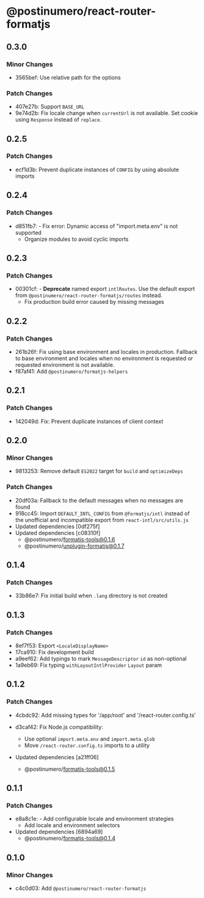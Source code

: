 # @postinumero/react-router-formatjs

## 0.3.0

### Minor Changes

- 3565bef: Use relative path for the options

### Patch Changes

- 407e27b: Support `BASE_URL`
- 9e74d2b: Fix locale change when `currentUrl` is not available. Set cookie using `Response` instead of `replace`.

## 0.2.5

### Patch Changes

- ecf1d3b: Prevent duplicate instances of `CONFIG` by using absolute imports

## 0.2.4

### Patch Changes

- d851fb7: - Fix error: Dynamic access of "import.meta.env" is not supported
  - Organize modules to avoid cyclic imports

## 0.2.3

### Patch Changes

- 00301cf: - **Deprecate** named export `intlRoutes`. Use the default export from `@postinumero/react-router-formatjs/routes` instead.
  - Fix production build error caused by missing messages

## 0.2.2

### Patch Changes

- 261b26f: Fix using base environment and locales in production. Fallback to base environment and locales when no environment is requested or requested environment is not available.
- f87af41: Add `@postinumero/formatjs-helpers`

## 0.2.1

### Patch Changes

- 142049d: Fix: Prevent duplicate instances of client context

## 0.2.0

### Minor Changes

- 9813253: Remove default `ES2022` target for `build` and `optimizeDeps`

### Patch Changes

- 20df03a: Fallback to the default messages when no messages are found
- 918cc45: Import `DEFAULT_INTL_CONFIG` from `@formatjs/intl` instead of the unofficial and incompatible export from `react-intl/src/utils.js`
- Updated dependencies [0df275f]
- Updated dependencies [c08310f]
  - @postinumero/formatjs-tools@0.1.6
  - @postinumero/unplugin-formatjs@0.1.7

## 0.1.4

### Patch Changes

- 33b86e7: Fix initial build when `.lang` directory is not created

## 0.1.3

### Patch Changes

- 8ef7f53: Export `<LocaleDisplayName>`
- 17ca910: Fix development build
- a9eef62: Add typings to mark `MessageDescriptor` `id` as non-optional
- 1a9eb69: Fix typing `withLayoutIntlProvider` `Layout` param

## 0.1.2

### Patch Changes

- 4cbdc92: Add missing types for '/app/root' and '/react-router.config.ts'
- d3caf42: Fix Node.js compatibility:

  - Use optional `import.meta.env` and `import.meta.glob`
  - Move `/react-router.config.ts` imports to a utility

- Updated dependencies [a21ff06]
  - @postinumero/formatjs-tools@0.1.5

## 0.1.1

### Patch Changes

- e8a8c1e: - Add configurable locale and environment strategies
  - Add locale and environment selectors
- Updated dependencies [6894a69]
  - @postinumero/formatjs-tools@0.1.4

## 0.1.0

### Minor Changes

- c4c0d03: Add `@postinumero/react-router-formatjs`
